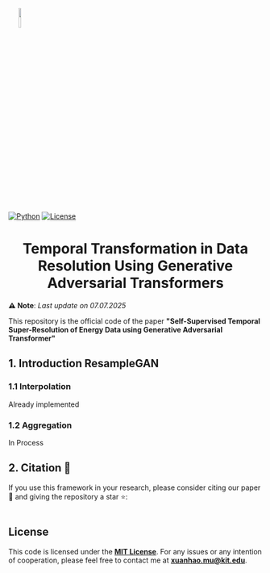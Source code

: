 <p float="left">
    <img src="dataset/img/icon_kit.png" width="10%" hspace="20"/>
</p>

[![Python](https://img.shields.io/badge/Python-3.12.8-blue?logo=python)](https://www.python.org/downloads/release/python-3918/)
[![License](https://img.shields.io/badge/License-MIT-green?logo=opensource)](./LICENSE)

<h1 align="center">Temporal Transformation in Data Resolution Using Generative Adversarial Transformers</h1>

**⚠️ Note**: *Last update on 07.07.2025*

<div align="left"> This repository is the official code of the paper <strong>"Self-Supervised Temporal Super-Resolution of Energy Data using Generative Adversarial Transformer"</strong></div> 

## 1. Introduction ResampleGAN

### 1.1 Interpolation
Already implemented
### 1.2 Aggregation
In Process



 




<h2>2. Citation &#128221;</h2>
<p>
If you use this framework in your research, please consider citing our paper &#128221; and giving the repository a star &#11088;:
</p>

```bibTeX

```
## License
This code is licensed under the **[MIT License](LICENSE)**.
For any issues or any intention of cooperation, please feel free to contact me at **[xuanhao.mu@kit.edu](xuanhao.mu@kit.edu)**.